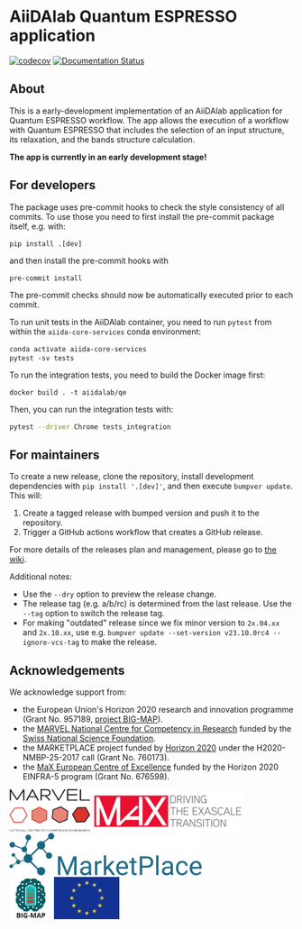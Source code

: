 # AiiDAlab Quantum ESPRESSO application

[![codecov](https://codecov.io/gh/aiidalab/aiidalab-qe/branch/main/graph/badge.svg)](https://codecov.io/gh/aiidalab/aiidalab-qe)
[![Documentation Status](https://readthedocs.org/projects/aiidalab-qe/badge/?version=latest)](https://aiidalab-qe.readthedocs.io/?badge=latest)

## About

This is a early-development implementation of an AiiDAlab application for Quantum ESPRESSO workflow.
The app allows the execution of a workflow with Quantum ESPRESSO that includes the selection of an input structure, its relaxation, and the bands structure calculation.

**The app is currently in an early development stage!**

## For developers

The package uses pre-commit hooks to check the style consistency of all commits.
To use those you need to first install the pre-commit package itself, e.g. with:
```
pip install .[dev]
```
and then install the pre-commit hooks with
```
pre-commit install
```
The pre-commit checks should now be automatically executed prior to each commit.

To run unit tests in the AiiDAlab container, you need to run `pytest` from within the `aiida-core-services` conda environment:
```
conda activate aiida-core-services
pytest -sv tests
```

To run the integration tests, you need to build the Docker image first:

```
docker build . -t aiidalab/qe
```

Then, you can run the integration tests with:

```bash
pytest --driver Chrome tests_integration
```

## For maintainers

To create a new release, clone the repository, install development dependencies with `pip install '.[dev]'`, and then execute `bumpver update`.
This will:

  1. Create a tagged release with bumped version and push it to the repository.
  2. Trigger a GitHub actions workflow that creates a GitHub release.

For more details of the releases plan and management, please go to [the wiki](https://github.com/aiidalab/aiidalab-qe/wiki/Releases-management).

Additional notes:

  - Use the `--dry` option to preview the release change.
  - The release tag (e.g. a/b/rc) is determined from the last release.
    Use the `--tag` option to switch the release tag.
  - For making "outdated" release since we fix minor version to `2x.04.xx` and `2x.10.xx`, use e.g. `bumpver update --set-version v23.10.0rc4 --ignore-vcs-tag` to make the release.

## Acknowledgements
We acknowledge support from:
* the European Union\'s Horizon 2020 research and innovation programme (Grant No. 957189, [project BIG-MAP](https://www.big-map.eu)).
* the [MARVEL National Centre for Competency in Research](https://nccr-marvel.ch/) funded by the [Swiss National Science Foundation](https://www.snf.ch/en).
* the MARKETPLACE project funded by [Horizon 2020](https://ec.europa.eu/programmes/horizon2020/) under the H2020-NMBP-25-2017 call (Grant No. 760173).
* the [MaX European Centre of Excellence](https://www.max-centre.eu/) funded by the Horizon 2020 EINFRA-5 program (Grant No. 676598).

<div style="text-align:left">
 <img src="miscellaneous/logos/MARVEL.png" alt="MARVEL" height="75px">
 <img src="miscellaneous/logos/MaX.png" alt="MaX" height="75px">
 <img src="miscellaneous/logos/MarketPlace.png" alt="MarketPlace" height="75px">
</div>
<div style="text-align:left">
 <img src="miscellaneous/logos/bigmap_logo.png" alt="BIG-MAP" height="75px">
 <img src="miscellaneous/logos/EU_flag.png" alt="EU" height="75px">
</div>
